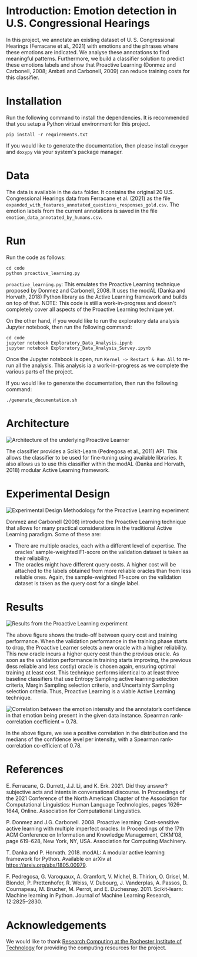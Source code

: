 # Introduction: Emotion detection in U.S. Congressional Hearings

In this project, we annotate an existing dataset of U. S. Congressional Hearings (Ferracane et al., 2021) with emotions and the phrases where these emotions are indicated. We analyse these annotations to find meaningful patterns. Furthermore, we build a classifier solution to predict these emotions labels and show that Proactive Learning (Donmez and Carbonell, 2008; Ambati and Carbonell, 2009) can reduce training costs for this classifier.


# Installation

Run the following command to install the dependencies. It is recommended that you setup
a Python virtual environment for this project.

```commandline
pip install -r requirements.txt
```

If you would like to generate the documentation, then please install `doxygen` and `doxypy`
via your system's package manager.


# Data

The data is available in the `data` folder. It contains the original
20 U.S. Congressional Hearings data from Ferracane et al. (2021) as the file
`expanded_with_features_annotated_questions_responses_gold.csv`. The emotion
labels from the current annotations is saved in the file
`emotion_data_annotated_by_humans.csv`.


# Run

Run the code as follows:

```commandline
cd code
python proactive_learning.py
```

`proactive_learning.py`: This emulates the Proactive Learning technique proposed by
                         Donmez and Carbonell, 2008. It uses the modAL (Danka and Horvath, 2018)
                         Python library as the Active Learning framework and builds on top of that.
                         NOTE: This code is still a work-in-progress and doesn't completely 
                         cover all aspects of the Proactive Learning technique yet.

On the other hand, if you would like to run the exploratory data analysis Jupyter notebook, then
run the following command:

```commandline
cd code
jupyter notebook Exploratory_Data_Analysis.ipynb
jupyter notebook Exploratory_Data_Analysis_Survey.ipynb
```

Once the Jupyter notebook is open, run `Kernel -> Restart & Run All` to re-run all the analysis.
This analysis ia a work-in-progress as we complete the various parts of the project.

If you would like to generate the documentation, then run the following command:

```commandline
./generate_documentation.sh
```


# Architecture

![Architecture of the underlying Proactive Learner](Architecture_Diagram_Proactive_Learner.png 'Proactive Learner Architecture')

The classifier provides a Scikit-Learn (Pedregosa et al., 2011) API. This allows the classifier to be used for fine-tuning using available libraries. It also allows us to use this classifier within the modAL (Danka and Horvath, 2018) modular Active Learning framework.


# Experimental Design

![Experimental Design Methodology for the Proactive Learning experiment](Experiment_Design_Diagram_Proactive_Learner.png 'Experimental Design Methodology for the Proactive Learning experiment')

Donmez and Carbonell (2008) introduce the Proactive Learning technique that allows for many practical considerations in the traditional Active Learning paradigm. Some of these are:

* There are multiple oracles, each with a different level of expertise. The oracles’ sample-weighted F1-score on the validation dataset is taken as their reliability.
* The oracles might have different query costs. A higher cost will be attached to the labels obtained from more reliable oracles than from less reliable ones. Again, the sample-weighted F1-score on the validation dataset is taken as the query cost for a single label.


# Results

![Results from the Proactive Learning experiment](Results.png 'Results')

The above figure shows the trade-off between query cost and training performance. When the validation performance in the training phase starts to drop, the Proactive Learner selects a new oracle with a higher reliability. This new oracle incurs a higher query cost than the previous oracle. As soon as the validation performance in training starts improving, the previous (less reliable and less costly) oracle
is chosen again, ensuring optimal training at least cost. This technique performs identical to at least three baseline classifiers that use Entropy Sampling active learning selection criteria, Margin Sampling selection criteria, and Uncertainty Sampling selection criteria. Thus, Proactive Learning is a viable Active Learning technique.

![Correlation between the emotion intensity and the annotator’s confidence in that emotion being present in the given data instance. Spearman rank-correlation coefficient = 0.78.](Emotion_Intensity_Annotator_Confidence_Correlation.png 'Correlation')

In the above figure, we see a positive correlation in the distribution and the medians of the confidence level per intensity, with a Spearman rank-correlation co-efficient of 0.78.


# References

E. Ferracane, G. Durrett, J.J. Li, and K. Erk. 2021. Did they answer? subjective acts and intents in conversational discourse. In Proceedings of the 2021 Conference of the North American Chapter of the Association for Computational Linguistics: Human Language Technologies, pages 1626–1644, Online. Association for Computational Linguistics.

P. Donmez and J.G. Carbonell. 2008. Proactive learning: Cost-sensitive active learning with multiple imperfect oracles. In Proceedings of the 17th ACM Conference on Information and Knowledge Management, CIKM'08, page 619–628, New York, NY, USA. Association for Computing Machinery.

T. Danka and P. Horvath. 2018. modAL: A modular active learning framework for Python. Available on arXiv at https://arxiv.org/abs/1805.00979.

F. Pedregosa, G. Varoquaux, A. Gramfort, V. Michel, B. Thirion, O. Grisel, M. Blondel, P. Prettenhofer, R. Weiss, V. Dubourg, J. Vanderplas, A. Passos, D. Cournapeau, M. Brucher, M. Perrot, and E. Duchesnay. 2011. Scikit-learn: Machine learning in Python. Journal of Machine Learning Research, 12:2825–2830.


# Acknowledgements

We would like to thank [Research Computing at the Rochester Institute of Technology](https://doi.org/10.34788/0S3G-QD15) for providing the computing resources for the project.
